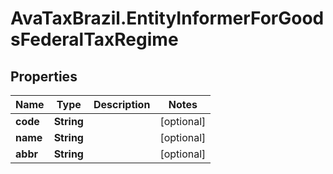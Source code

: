 # AvaTaxBrazil.EntityInformerForGoodsFederalTaxRegime

## Properties
Name | Type | Description | Notes
------------ | ------------- | ------------- | -------------
**code** | **String** |  | [optional] 
**name** | **String** |  | [optional] 
**abbr** | **String** |  | [optional] 


